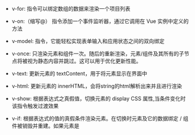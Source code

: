 - v-for:
  指令可以绑定数组的数据来渲染一个项目列表

- v-on:（缩写@）
  指令添加一个事件监听器，通过它调用在 Vue 实例中定义的方法

- v-model:
  指令，它能轻松实现表单输入和应用状态之间的双向绑定

- v-once:
  只渲染元素和组件一次。随后的重新渲染，元素/组件及其所有的子节点将被视为静态内容并跳过。这可以用于优化更新性能。

- v-text:
  更新元素的 textContent，用于将元素显示在界面中

- v-html:
  更新元素的 innerHTML，会将string的html解析出来并且进行渲染

- v-show:
  根据表达式之真假值，切换元素的 display CSS 属性,当条件变化时该指令触发过渡效果

- v-if:
  根据表达式的值的真假条件渲染元素。在切换时元素及它的数据绑定 / 组件被销毁并重建。如果元素是 <template> ，将提出它的内容作为条件块

- v-bind:（缩写:）
  动态地绑定一个或多个特性，或一个组件 prop 到表达式

- v-slot:（缩写#）
  可放置在函数参数位置的 JavaScript 表达式 (在支持的环境下可使用解构)。可选，即只需要在为插槽传入 prop 的时候使用

- v-pre:
  跳过这个元素和它的子元素的编译过程

- v-cloak:
  这个指令保持在元素上直到关联实例结束编译。
  v-cloak：vue解析前有这个属性，解析后没有这个属性（防止js解析前用户可以看到{{message}}）

- created:在模板渲染成html前调用，即通常初始化某些属性值，然后再渲染成视图。
- mounted:在模板渲染成html后调用，通常是初始化页面完成后，再对html的dom节点进行一些需要的操作。
  